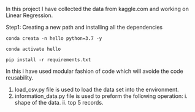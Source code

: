 In this project I have collected the data from kaggle.com and working on Linear Regression.

Step1:
Creating a new path and installing all the dependencies

```
conda creata -n hello python=3.7 -y
```

```
conda activate hello
```

``` 
pip install -r requirements.txt
```

In this i have used modular fashion of code which will avoide the code reusability.

1. load_csv.py file is used to load the data set into the environment.
2. information_data.py file is used to preform the following operation:
        i.  shape of the data.
        ii. top 5 records.
         
